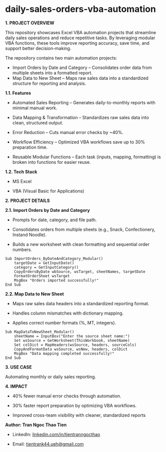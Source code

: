 # daily-sales-orders-vba-automation
**1. PROJECT OVERVIEW**

This repository showcases Excel VBA automation projects that streamline daily sales operations and reduce repetitive tasks. By leveraging modular VBA functions, these tools improve reporting accuracy, save time, and support better decision-making.

The repository contains two main automation projects:
- Import Orders by Date and Category – Consolidates order data from multiple sheets into a formatted report.
- Map Data to New Sheet – Maps raw sales data into a standardized structure for reporting and analysis.

**1.1. Features**

- Automated Sales Reporting – Generates daily-to-monthly reports with minimal manual work.

- Data Mapping & Transformation – Standardizes raw sales data into clean, structured output.

- Error Reduction – Cuts manual error checks by ~40%.

- Workflow Efficiency – Optimized VBA workflows save up to 30% preparation time.

- Reusable Modular Functions – Each task (inputs, mapping, formatting) is broken into functions for easier reuse.

**1.2. Tech Stack**

- MS Excel

- VBA (Visual Basic for Applications)
  

**2. PROJECT DETAILS**

**2.1. Import Orders by Date and Category**

- Prompts for date, category, and file path.

- Consolidates orders from multiple sheets (e.g., Snack, Confectionery, Instand Noodle).

- Builds a new worksheet with clean formatting and sequential order numbers.

```
Sub ImportOrders_ByDateAndCategory_Modular()
    targetDate = GetInputDate()
    category = GetInputCategory()
    CopyOrdersByDate wbSource, wsTarget, sheetNames, targetDate
    FormatOrderSheet wsTarget
    MsgBox "Orders imported successfully!"
End Sub
```
**2.2. Map Data to New Sheet**

- Maps raw sales data headers into a standardized reporting format.

- Handles column mismatches with dictionary mapping.

- Applies correct number formats (%, MT, integers).

```
Sub MapDataToNewSheet_Modular()
    sheetName = InputBox("Enter the source sheet name:")
    Set wsSource = GetWorksheet(ThisWorkbook, sheetName)
    Set colDict = MapHeaders(wsSource, headers, sourceCols)
    CopyAndFormatData wsSource, wsNew, headers, colDict
    MsgBox "Data mapping completed successfully!"
End Sub
```

**3. USE CASE**

Automating monthly or daily sales reporting.


**4. IMPACT**

- 40% fewer manual error checks through automation.

- 30% faster report preparation by optimizing VBA workflows.

- Improved cross-team visibility with cleaner, standardized reports

**Author: Tran Ngoc Thao Tien**

- LinkedIn: [linkedin.com/in/tientranngocthao](https://www.linkedin.com/in/tientranngocthao/)

- Email: tientrank44.ueh@gmail.com
